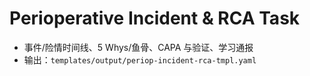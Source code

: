 # Perioperative Incident & RCA Task

- 事件/险情时间线、5 Whys/鱼骨、CAPA 与验证、学习通报
- 输出：`templates/output/periop-incident-rca-tmpl.yaml`
